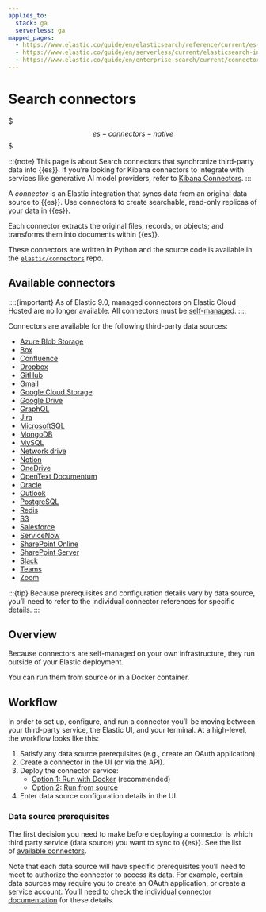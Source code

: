```yaml
---
applies_to:
  stack: ga
  serverless: ga
mapped_pages:
  - https://www.elastic.co/guide/en/elasticsearch/reference/current/es-connectors.html
  - https://www.elastic.co/guide/en/serverless/current/elasticsearch-ingest-data-through-integrations-connector-client.html
  - https://www.elastic.co/guide/en/enterprise-search/current/connectors.html
---
```


# Search connectors

$$$es-connectors-native$$$


:::{note}
This page is about Search connectors that synchronize third-party data into {{es}}. If you’re looking for Kibana connectors to integrate with services like generative AI model providers, refer to [Kibana Connectors](docs-content://deploy-manage/manage-connectors.md).
:::

A _connector_ is an Elastic integration that syncs data from an original data source to {{es}}. Use connectors to create searchable, read-only replicas of your data in {{es}}.

Each connector extracts the original files, records, or objects; and transforms them into documents within {{es}}.

These connectors are written in Python and the source code is available in the [`elastic/connectors`](https://github.com/elastic/connectors/tree/main/connectors/sources) repo.

## Available connectors


::::{important}
As of Elastic 9.0, managed connectors on Elastic Cloud Hosted are no longer available. All connectors must be [self-managed](/reference/ingestion-tools/search-connectors/self-managed-connectors.md).
::::


Connectors are available for the following third-party data sources:

- [Azure Blob Storage](/reference/ingestion-tools/search-connectors/es-connectors-azure-blob.md)
- [Box](/reference/ingestion-tools/search-connectors/es-connectors-box.md)
- [Confluence](/reference/ingestion-tools/search-connectors/es-connectors-confluence.md)
- [Dropbox](/reference/ingestion-tools/search-connectors/es-connectors-dropbox.md)
- [GitHub](/reference/ingestion-tools/search-connectors/es-connectors-github.md)
- [Gmail](/reference/ingestion-tools/search-connectors/es-connectors-gmail.md)
- [Google Cloud Storage](/reference/ingestion-tools/search-connectors/es-connectors-google-cloud.md)
- [Google Drive](/reference/ingestion-tools/search-connectors/es-connectors-google-drive.md)
- [GraphQL](/reference/ingestion-tools/search-connectors/es-connectors-graphql.md)
- [Jira](/reference/ingestion-tools/search-connectors/es-connectors-jira.md)
- [MicrosoftSQL](/reference/ingestion-tools/search-connectors/es-connectors-ms-sql.md)
- [MongoDB](/reference/ingestion-tools/search-connectors/es-connectors-mongodb.md)
- [MySQL](/reference/ingestion-tools/search-connectors/es-connectors-mysql.md)
- [Network drive](/reference/ingestion-tools/search-connectors/es-connectors-network-drive.md)
- [Notion](/reference/ingestion-tools/search-connectors/es-connectors-notion.md)
- [OneDrive](/reference/ingestion-tools/search-connectors/es-connectors-onedrive.md)
- [OpenText Documentum](/reference/ingestion-tools/search-connectors/es-connectors-opentext.md)
- [Oracle](/reference/ingestion-tools/search-connectors/es-connectors-oracle.md)
- [Outlook](/reference/ingestion-tools/search-connectors/es-connectors-outlook.md)
- [PostgreSQL](/reference/ingestion-tools/search-connectors/es-connectors-postgresql.md)
- [Redis](/reference/ingestion-tools/search-connectors/es-connectors-redis.md)
- [S3](/reference/ingestion-tools/search-connectors/es-connectors-s3.md)
- [Salesforce](/reference/ingestion-tools/search-connectors/es-connectors-salesforce.md)
- [ServiceNow](/reference/ingestion-tools/search-connectors/es-connectors-servicenow.md)
- [SharePoint Online](/reference/ingestion-tools/search-connectors/es-connectors-sharepoint-online.md)
- [SharePoint Server](/reference/ingestion-tools/search-connectors/es-connectors-sharepoint.md)
- [Slack](/reference/ingestion-tools/search-connectors/es-connectors-slack.md)
- [Teams](/reference/ingestion-tools/search-connectors/es-connectors-teams.md)
- [Zoom](/reference/ingestion-tools/search-connectors/es-connectors-zoom.md)

:::{tip}
Because prerequisites and configuration details vary by data source, you’ll need to refer to the individual connector references for specific details.
:::

## Overview


Because connectors are self-managed on your own infrastructure, they run outside of your Elastic deployment.

You can run them from source or in a Docker container.

## Workflow

In order to set up, configure, and run a connector you’ll be moving between your third-party service, the Elastic UI, and your terminal. At a high-level, the workflow looks like this:

1. Satisfy any data source prerequisites (e.g., create an OAuth application).
2. Create a connector in the UI (or via the API).
3. Deploy the connector service:
    - [Option 1: Run with Docker](es-connectors-run-from-docker.md) (recommended)
    - [Option 2: Run from source](es-connectors-run-from-source.md)
4. Enter data source configuration details in the UI.

### Data source prerequisites

The first decision you need to make before deploying a connector is which third party service (data source) you want to sync to {{es}}. See the list of [available connectors](#available-connectors).

Note that each data source will have specific prerequisites you’ll need to meet to authorize the connector to access its data. For example, certain data sources may require you to create an OAuth application, or create a service account. You’ll need to check the [individual connector documentation](connector-reference.md) for these details.